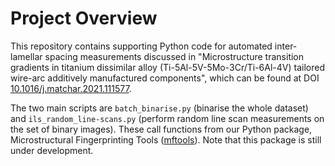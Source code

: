 # Project Overview

This repository contains supporting Python code for automated inter-lamellar spacing measurements discussed in
"Microstructure transition gradients in titanium dissimilar alloy (Ti-5Al-5V-5Mo-3Cr/Ti-6Al-4V) tailored wire-arc
additively manufactured components", which can be found at DOI
[10.1016/j.matchar.2021.111577](https://doi.org/10.1016/j.matchar.2021.111577).

The two main scripts are ```batch_binarise.py``` (binarise the whole dataset) and ```ils_random_line-scans.py```
(perform random line scan measurements on the set of binary images). These call functions from our Python package,
Microstructural Fingerprinting Tools
([mftools](https://github.com/mikedwhite/microstructural-fingerprinting-tools)).
Note that this package is still under development.
